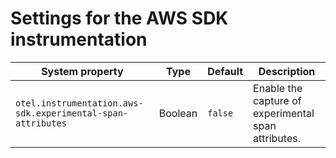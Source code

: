 # Settings for the AWS SDK instrumentation

| System property | Type | Default | Description |
|---|---|---|---|
| `otel.instrumentation.aws-sdk.experimental-span-attributes` | Boolean | `false` | Enable the capture of experimental span attributes. |